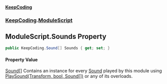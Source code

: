 #### [KeepCoding](index.md 'index')
### [KeepCoding](KeepCoding.md 'KeepCoding').[ModuleScript](KeepCoding_ModuleScript.md 'KeepCoding.ModuleScript')
## ModuleScript.Sounds Property
```csharp
public KeepCoding.Sound[] Sounds { get; set; }
```
#### Property Value
[Sound](KeepCoding_Sound.md 'KeepCoding.Sound')[[]](https://docs.microsoft.com/en-us/dotnet/api/System.Array 'System.Array')
Contains an instance for every [Sound](KeepCoding_Sound.md 'KeepCoding.Sound') played by this module using [PlaySound(Transform, bool, Sound[])](KeepCoding_ModuleScript_PlaySound(Transform_bool_KeepCoding_Sound__).md 'KeepCoding.ModuleScript.PlaySound(Transform, bool, KeepCoding.Sound[])') or any of its overloads.  

